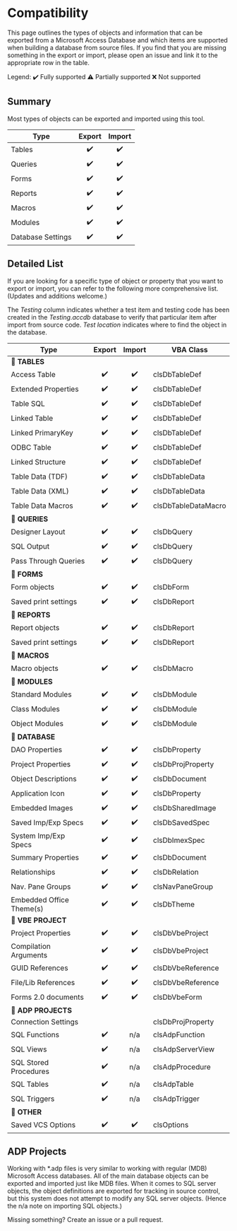 # Compatibility
This page outlines the types of objects and information that can be exported from a Microsoft Access Database and which items are supported when building a database from source files. If you find that you are missing something in the export or import, please open an issue and link it to the appropriate row in the table.

Legend: ✔️ Fully supported ⚠️ Partially supported ❌ Not supported

## Summary
Most types of objects can be exported and imported using this tool.

|Type     |Export|Import|
|---------|:----:|:----:|
|Tables   |✔️|✔️|
|Queries  |✔️|✔️|
|Forms    |✔️|✔️|
|Reports  |✔️|✔️|
|Macros   |✔️|✔️|
|Modules  |✔️|✔️|
|Database Settings|✔️|✔️|


## Detailed List

If you are looking for a specific type of object or property that you want to export or import, you can refer to the following more comprehensive list. (Updates and additions welcome.)

The *Testing* column indicates whether a test item and testing code has been created in the *Testing.accdb* database to verify that particular item after import from source code. *Test location* indicates where to find the object in the database.

|Type                   |Export|Import|VBA Class|
|-----------------------|:----:|:----:|---------|
|💼 **TABLES**
|Access Table           |✔️|✔️|clsDbTableDef
|Extended Properties    |✔️|✔️|clsDbTableDef
|Table SQL              |✔️|✔️|clsDbTableDef
|Linked Table           |✔️|✔️|clsDbTableDef
|Linked PrimaryKey      |✔️|✔️|clsDbTableDef
|ODBC Table             |✔️|✔️|clsDbTableDef
|Linked Structure       |✔️|✔️|clsDbTableDef
|Table Data (TDF)       |✔️|✔️|clsDbTableData
|Table Data (XML)       |✔️|✔️|clsDbTableData
|Table Data Macros      |✔️|✔️|clsDbTableDataMacro
|💼 **QUERIES**
|Designer Layout        |✔️|✔️|clsDbQuery
|SQL Output             |✔️|✔️|clsDbQuery
|Pass Through Queries   |✔️|✔️|clsDbQuery
|💼 **FORMS**
|Form objects           |✔️|✔️|clsDbForm
|Saved print settings   |✔️|✔️|clsDbReport|Optional
|💼 **REPORTS**
|Report objects         |✔️|✔️|clsDbReport
|Saved print settings   |✔️|✔️|clsDbReport|Optional
|💼 **MACROS**
|Macro objects          |✔️|✔️|clsDbMacro
|💼 **MODULES**
|Standard Modules       |✔️|✔️|clsDbModule
|Class Modules          |✔️|✔️|clsDbModule
|Object Modules         |✔️|✔️|clsDbModule
|💼 **DATABASE**
|DAO Properties         |✔️|✔️|clsDbProperty
|Project Properties     |✔️|✔️|clsDbProjProperty
|Object Descriptions    |✔️|✔️|clsDbDocument
|Application Icon       |✔️|✔️|clsDbProperty
|Embedded Images        |✔️|✔️|clsDbSharedImage
|Saved Imp/Exp Specs    |✔️|✔️|clsDbSavedSpec
|System Imp/Exp Specs   |✔️|✔️|clsDbImexSpec
|Summary Properties     |✔️|✔️|clsDbDocument
|Relationships          |✔️|✔️|clsDbRelation
|Nav. Pane Groups       |✔️|✔️|clsNavPaneGroup
|Embedded Office Theme(s)  |✔️|✔️|clsDbTheme
|💼 **VBE PROJECT**
|Project Properties     |✔️|✔️|clsDbVbeProject
|Compilation Arguments  |✔️|✔️|clsDbVbeProject
|GUID References        |✔️|✔️|clsDbVbeReference
|File/Lib References    |✔️|✔️|clsDbVbeReference
|Forms 2.0 documents    |✔️|✔️|clsDbVbeForm
|💼 **ADP PROJECTS**
|Connection Settings    |||clsDbProjProperty
|SQL Functions          |✔️|n/a|clsAdpFunction
|SQL Views              |✔️|n/a|clsAdpServerView
|SQL Stored Procedures  |✔️|n/a|clsAdpProcedure
|SQL Tables             |✔️|n/a|clsAdpTable
|SQL Triggers           |✔️|n/a|clsAdpTrigger
|💼 **OTHER**
|Saved VCS Options      |✔️|✔️|clsOptions


## ADP Projects

Working with *.adp files is very similar to working with regular (MDB) Microsoft Access databases. All of the main database objects can be exported and imported just like MDB files. When it comes to SQL server objects, the object definitions are exported for tracking in source control, but this system does not attempt to modify any SQL server objects. (Hence the n/a note on importing SQL objects.)

Missing something? Create an issue or a pull request.
